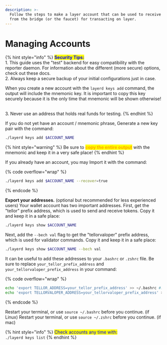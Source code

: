 ```yaml
---
description: >-
  Follow the steps to make a layer account that can be used to receive funds
  from the bridge (or the faucet) for transacting on layer.
---
```


# Managing Accounts

{% hint style="info" %}
<mark style="color:blue;">**Security Tips:**</mark> \
1\. This guide uses the "test" backend for easy compatibility with the reporter daemon. For information about the different (more secure) options, check out these docs.\
2\. Always keep a secure backup of your initial configurations just in case.

When you create a new account with the `layerd keys add`  command, the output will include the mnemonic key. It is important to copy this key securely because it is the only time that mnemonic will be shown otherwise!

\
3\. Never use an address that holds real funds for testing.
{% endhint %}

If you do not yet have an account / mnemonic phrase, Generate a new key pair with the command:

```sh
./layerd keys add $ACCOUNT_NAME
```

{% hint style="warning" %}
Be sure to <mark style="color:orange;">**copy the entire output**</mark> with the mnemonic and keep it in a very safe place!
{% endhint %}

If you already have an account, you may Import it with the command:

{% code overflow="wrap" %}
```sh
./layerd keys add $ACCOUNT_NAME --recover=true
```
{% endcode %}

**Export your addresses.** (optional but recommended for less experienced users) Your wallet account has two important addresses. First, get the "tellor" prefix address, which is used to send and receive tokens. Copy it and keep it in a safe place:

```bash
./layerd keys show $ACCOUNT_NAME
```

Next, add the `--bech val` flag to get the "tellorvaloper" prefix address, which is used for validator commands. Copy it and keep it in a safe place:

```bash
./layerd keys show $ACCOUNT_NAME --bech val
```

It can be useful to add these addresses to your `.bashrc` or `.zshrc` file. Be sure to replace `your_tellor_prefix_address` and `your_tellorvaloper_prefix_address` in your command:

{% code overflow="wrap" %}
```bash
echo 'export TELLOR_ADDRESS=your_tellor_prefix_address' >> ~/.bashrc #.zshrc if mac
echo 'export TELLORVALOPER_ADDRESS=your_tellorvaloper_prefix_address' >> ~/.bashrc #.zshrc if mac
```
{% endcode %}

Restart your terminal, or use `source ~/.bashrc` before you continue. (if Linux) Restart your terminal, or use `source ~/.zshrc` before you continue. (if mac)

{% hint style="info" %}
<mark style="color:blue;">Check accounts any time with:</mark> \
`./layerd keys list`
{% endhint %}
